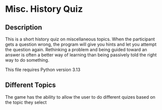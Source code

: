 # Misc. History Quiz

## **Description**

This is a short history quiz on miscellaneous topics. When the participant gets a question wrong, the program will give you hints and let you attempt the question again.
Rethinking a problem and being guided toward an answer is often a better way of learning than being passively told the right way to do something.

This file requires Python version 3.13

## **Different Topics**
The game has the ability to allow the user to do different quizes based on the topic they select
